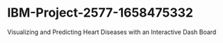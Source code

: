 # IBM-Project-2577-1658475332
Visualizing and Predicting Heart Diseases with an Interactive Dash Board
